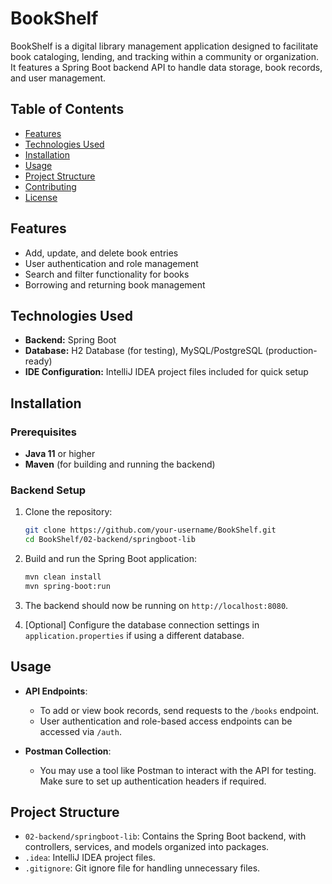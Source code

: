 # BookShelf

BookShelf is a digital library management application designed to facilitate book cataloging, lending, and tracking within a community or organization. It features a Spring Boot backend API to handle data storage, book records, and user management.

## Table of Contents

- [Features](#features)
- [Technologies Used](#technologies-used)
- [Installation](#installation)
- [Usage](#usage)
- [Project Structure](#project-structure)
- [Contributing](#contributing)
- [License](#license)

## Features

- Add, update, and delete book entries
- User authentication and role management
- Search and filter functionality for books
- Borrowing and returning book management

## Technologies Used

- **Backend:** Spring Boot
- **Database:** H2 Database (for testing), MySQL/PostgreSQL (production-ready)
- **IDE Configuration:** IntelliJ IDEA project files included for quick setup

## Installation

### Prerequisites

- **Java 11** or higher
- **Maven** (for building and running the backend)

### Backend Setup

1. Clone the repository:

   ```bash
   git clone https://github.com/your-username/BookShelf.git
   cd BookShelf/02-backend/springboot-lib
   ```

2. Build and run the Spring Boot application:

   ```bash
   mvn clean install
   mvn spring-boot:run
   ```

3. The backend should now be running on `http://localhost:8080`.

4. [Optional] Configure the database connection settings in `application.properties` if using a different database.

## Usage

- **API Endpoints**: 
  - To add or view book records, send requests to the `/books` endpoint.
  - User authentication and role-based access endpoints can be accessed via `/auth`.
  
- **Postman Collection**:
  - You may use a tool like Postman to interact with the API for testing. Make sure to set up authentication headers if required.

## Project Structure

- `02-backend/springboot-lib`: Contains the Spring Boot backend, with controllers, services, and models organized into packages.
- `.idea`: IntelliJ IDEA project files.
- `.gitignore`: Git ignore file for handling unnecessary files.
